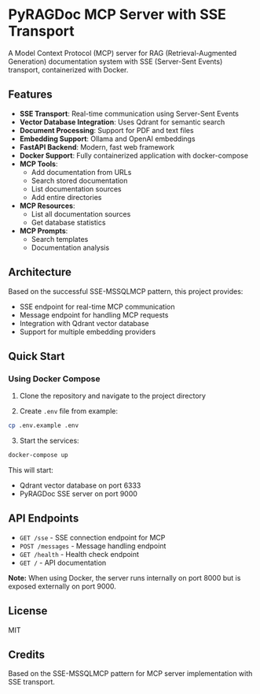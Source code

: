 # PyRAGDoc MCP Server with SSE Transport

A Model Context Protocol (MCP) server for RAG (Retrieval-Augmented Generation) documentation system with SSE (Server-Sent Events) transport, containerized with Docker.

## Features

- **SSE Transport**: Real-time communication using Server-Sent Events
- **Vector Database Integration**: Uses Qdrant for semantic search
- **Document Processing**: Support for PDF and text files
- **Embedding Support**: Ollama and OpenAI embeddings
- **FastAPI Backend**: Modern, fast web framework
- **Docker Support**: Fully containerized application with docker-compose
- **MCP Tools**: 
  - Add documentation from URLs
  - Search stored documentation
  - List documentation sources
  - Add entire directories
- **MCP Resources**:
  - List all documentation sources
  - Get database statistics
- **MCP Prompts**:
  - Search templates
  - Documentation analysis

## Architecture

Based on the successful SSE-MSSQLMCP pattern, this project provides:
- SSE endpoint for real-time MCP communication
- Message endpoint for handling MCP requests
- Integration with Qdrant vector database
- Support for multiple embedding providers

## Quick Start

### Using Docker Compose

1. Clone the repository and navigate to the project directory

2. Create `.env` file from example:
```bash
cp .env.example .env
```

3. Start the services:
```bash
docker-compose up
```

This will start:
- Qdrant vector database on port 6333
- PyRAGDoc SSE server on port 9000

## API Endpoints

- `GET /sse` - SSE connection endpoint for MCP
- `POST /messages` - Message handling endpoint
- `GET /health` - Health check endpoint
- `GET /` - API documentation

**Note:** When using Docker, the server runs internally on port 8000 but is exposed externally on port 9000.

## License

MIT

## Credits

Based on the SSE-MSSQLMCP pattern for MCP server implementation with SSE transport.
